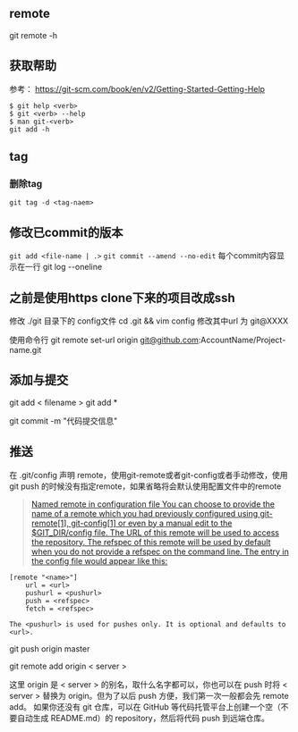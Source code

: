 ## remote
git remote -h


## 获取帮助
参考： https://git-scm.com/book/en/v2/Getting-Started-Getting-Help
```
$ git help <verb>
$ git <verb> --help
$ man git-<verb>
git add -h
```

## tag
### 删除tag
`git tag -d <tag-naem>`

## 修改已commit的版本
`git add <file-name | .>`
`git commit --amend --no-edit`
每个commit内容显示在一行
git log --oneline

## 之前是使用https clone下来的项目改成ssh
修改 ./git 目录下的 config文件
cd .git && vim config
修改其中url 为 git@XXXX

使用命令行 
git remote set-url origin git@github.com:AccountName/Project-name.git

## 添加与提交
git add < filename >
git add *

git commit -m "代码提交信息"

## 推送
在 .git/config 声明 remote，使用git-remote或者git-config或者手动修改，使用git push 的时候没有指定remote，如果省略将会默认使用配置文件中的remote
> [Named remote in configuration file
You can choose to provide the name of a remote which you had previously configured using git-remote[1], git-config[1] or even by a manual edit to the $GIT_DIR/config file. The URL of this remote will be used to access the repository. The refspec of this remote will be used by default when you do not provide a refspec on the command line. The entry in the config file would appear like this:](https://www.git-scm.com/docs/git-push#REMOTES)

	[remote "<name>"]
		url = <url>
		pushurl = <pushurl>
		push = <refspec>
		fetch = <refspec>
```
The <pushurl> is used for pushes only. It is optional and defaults to <url>.
```


git push origin master

git remote add origin < server >

这里 origin 是 < server > 的别名，取什么名字都可以，你也可以在 push 时将 < server > 替换为 origin。但为了以后 push 方便，我们第一次一般都会先 remote add。
如果你还没有 git 仓库，可以在 GitHub 等代码托管平台上创建一个空（不要自动生成 README.md）的 repository，然后将代码 push 到远端仓库。